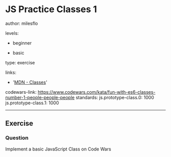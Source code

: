 # JS Practice Classes 1
author: milesflo

levels:

  - beginner

  - basic

type: exercise

links:

  - '[MDN - Classes](https://developer.mozilla.org/en-US/docs/Web/JavaScript/Reference/Classes)'

codewars-link: https://www.codewars.com/kata/fun-with-es6-classes-number-1-people-people-people
standards:
  js.prototype-class.0: 1000
  js.prototype-class.1: 1000

---
## Exercise
### Question
Implement a basic JavaScript Class on Code Wars
